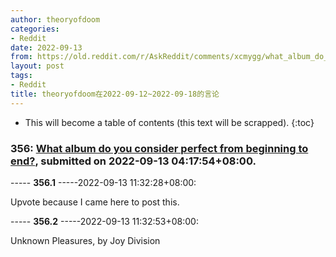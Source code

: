 ```yaml
---
author: theoryofdoom
categories:
- Reddit
date: 2022-09-13
from: https://old.reddit.com/r/AskReddit/comments/xcmygg/what_album_do_you_consider_perfect_from_beginning/
layout: post
tags:
- Reddit
title: theoryofdoom在2022-09-12~2022-09-18的言论
---
```


* This will become a table of contents (this text will be scrapped).
{:toc}

### 356: [What album do you consider perfect from beginning to end?](https://old.reddit.com/r/AskReddit/comments/xcmygg/what_album_do_you_consider_perfect_from_beginning/), submitted on 2022-09-13 04:17:54+08:00.

----- __356.1__ -----2022-09-13 11:32:28+08:00:

Upvote because I came here to post this.

----- __356.2__ -----2022-09-13 11:32:53+08:00:

Unknown Pleasures, by Joy Division


